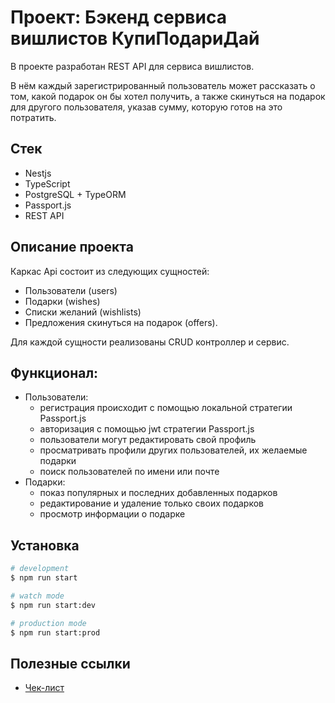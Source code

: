 # Проект: Бэкенд сервиса вишлистов КупиПодариДай

В проекте разработан REST API для сервиса вишлистов.

В нём каждый зарегистрированный пользователь может рассказать о том, какой подарок он бы хотел получить, а также скинуться на подарок для другого пользователя, указав сумму, которую готов на это потратить.

## Cтек

- Nestjs
- TypeScript
- PostgreSQL + TypeORM
- Passport.js
- REST API

## Описание проекта

Каркас Api состоит из следующих сущностей:

- Пользователи (users)
- Подарки (wishes)
- Списки желаний (wishlists)
- Предложения скинуться на подарок (offers).

Для каждой сущности реализованы CRUD контроллер и сервис.

## Функционал:

- Пользователи:
  - регистрация происходит с помощью локальной стратегии Passport.js
  - авторизация с помощью jwt стратегии Passport.js
  - пользователи могут редактировать свой профиль
  - просматривать профили других пользователей, их желаемые подарки
  - поиск пользователей по имени или почте
- Подарки:
  - показ популярных и последних добавленных подарков
  - редактирование и удаление только своих подарков
  - просмотр информации о подарке

## Установка

```bash
# development
$ npm run start

# watch mode
$ npm run start:dev

# production mode
$ npm run start:prod
```

## Полезные ссылки

- [Чек-лист](https://code.s3.yandex.net/web-plus/checklists/checklist_pdf/checklist_22.pdf)
